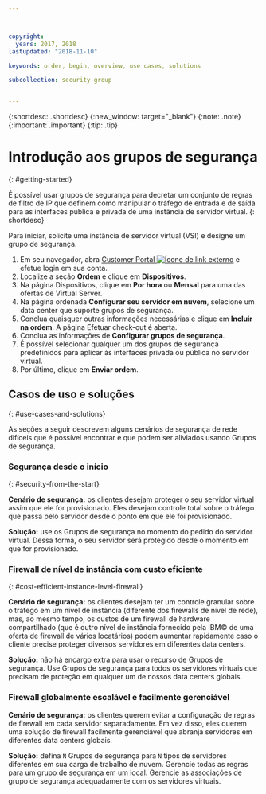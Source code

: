 ```yaml
---



copyright:
  years: 2017, 2018
lastupdated: "2018-11-10"

keywords: order, begin, overview, use cases, solutions

subcollection: security-group


---
```


{:shortdesc: .shortdesc}
{:new_window: target="_blank"}
{:note: .note}
{:important: .important}
{:tip: .tip}

# Introdução aos grupos de segurança
{: #getting-started}

É possível usar grupos de segurança para decretar um conjunto de regras de filtro de IP que definem como manipular o tráfego de entrada e de saída para as interfaces pública e privada de uma instância de servidor virtual.
{: shortdesc}

Para iniciar, solicite uma instância de servidor virtual (VSI) e designe um grupo de segurança.

1. Em seu navegador, abra [Customer Portal ![Ícone de link externo](../../icons/launch-glyph.svg "Ícone de link externo")](https://control.softlayer.com/) e efetue login em sua conta.
2. Localize a seção **Ordem** e clique em **Dispositivos**.
3. Na página Dispositivos, clique em **Por hora** ou **Mensal** para uma das ofertas de Virtual Server.
4. Na página ordenada **Configurar seu servidor em nuvem**, selecione um data center que suporte grupos de segurança.
5. Conclua quaisquer outras informações necessárias e clique em **Incluir na ordem**. A página Efetuar check-out é aberta.
6. Conclua as informações de **Configurar grupos de segurança**.
7. É possível selecionar qualquer um dos grupos de segurança predefinidos para aplicar às interfaces privada ou pública no servidor virtual.
8. Por último, clique em **Enviar ordem**.

## Casos de uso e soluções
{: #use-cases-and-solutions}

As seções a seguir descrevem alguns cenários de segurança de rede difíceis que é possível encontrar e que podem ser aliviados usando Grupos de segurança.

### Segurança desde o início
{: #security-from-the-start}

**Cenário de segurança:** os clientes desejam proteger o seu servidor virtual assim que ele for provisionado. Eles desejam controle total sobre o tráfego que passa pelo servidor desde o ponto em que ele foi provisionado.

**Solução:** use os Grupos de segurança no momento do pedido do servidor virtual. Dessa forma, o seu servidor será protegido desde o momento em que for provisionado.

### Firewall de nível de instância com custo eficiente
{: #cost-efficient-instance-level-firewall}

**Cenário de segurança:** os clientes desejam ter um controle granular sobre o tráfego em um nível de instância (diferente dos firewalls de nível de rede), mas, ao mesmo tempo, os custos de um firewall de hardware compartilhado (que é outro nível de instância fornecido pela IBM© de uma oferta de firewall de vários locatários) podem aumentar rapidamente caso o cliente precise proteger diversos servidores em diferentes data centers.

**Solução:** não há encargo extra para usar o recurso de Grupos de segurança. Use Grupos de segurança para todos os servidores virtuais que precisam de proteção em qualquer um de nossos data centers globais.

### Firewall globalmente escalável e facilmente gerenciável
**Cenário de segurança:** os clientes querem evitar a configuração de regras de firewall em cada servidor separadamente. Em vez disso, eles querem uma solução de firewall facilmente gerenciável que abranja servidores em diferentes data centers globais.

**Solução:** defina `N` Grupos de segurança para `N` tipos de servidores diferentes em sua carga de trabalho de nuvem. Gerencie todas as regras para um grupo de segurança em um local. Gerencie as associações de grupo de segurança adequadamente com os servidores virtuais.
